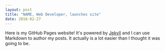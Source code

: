 ```yaml
---
layout: post
title: "NAME, Web Developer, launches site"
date: 2018-02-27
---
```


Here is my GitHub Pages website! It's powered by [Jekyll](http://jekyllrb.com) and I can use Markdown to author my posts. It actually is a lot easier than I thought it was going to be.
